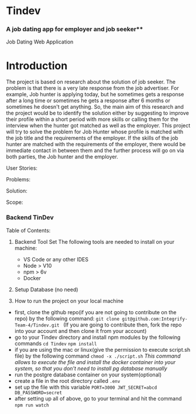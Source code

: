 # Tindev
### A job dating app for employer and job seeker**
Job Dating Web Application

# Introduction

The project is based on research about the solution of job seeker. The problem is that there is a very late response from the 
job advertiser. For example, Job hunter is applying today, but he sometimes gets a response after a long time or sometimes he gets
a response after 6 months  or sometimes he doesn't get anything. So, the main aim of this research and the project would be to identify
the solution either by suggesting to improve their profile within a short period with more skills or calling them for the interview when
the hunter got matched as well as the employer. This project will try to solve the problem for Job Hunter whose profile is matched with the
job title and the requirements of the employer. If the skills of the job hunter are matched with the requirements of the employer, 
there would be immediate contact in between them and the further process will go on via both parties, the Job hunter and the employer.


User Stories:






Problems:




Solution:




Scope: 




### Backend TinDev

Table of Contents:
1. Backend Tool Set
     The following tools are needed to install on your machine:
    - VS Code or any other IDES
    - Node > V10
    - npm > 6v
    - Docker
2.  Setup Database (no need)

3. How to run the project on your local machine
- first, clone the github repo(if you are not going to contribute on the repo) by the following command: `git clone git@github.com:Integrify-Team-4/Tindev.git `
(If you are going to contribute then, fork the repo into your account and then clone it from your account)
- go to your Tindev directory and install npm modules by the following commands
`cd Tindev` 
`npm install`
- if you are using the mac or linux(give the permission to execute script.sh file) by the following command
`chmod -x ./script.sh`
*This command allows to execute the file and install the docker container into your system, so that you don't need to install pg database manually*
- run the postgre database container on your system(optional)
- create a file in the root directory called `.env`
- set up the file with this variable
`PORT=3000
JWT_SECRET=abcd
DB_PASSWORD=secret`
- after setting up all of above, go to your terminal and hit the command `npm run watch`
